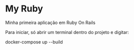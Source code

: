 # My Ruby

Minha primeira aplicação em Ruby On Rails

Para iniciar, só abrir um terminal dentro do projeto e digitar:

docker-compose up --build
